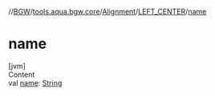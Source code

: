 //[BGW](../../../../index.md)/[tools.aqua.bgw.core](../../index.md)/[Alignment](../index.md)/[LEFT_CENTER](index.md)/[name](name.md)



# name  
[jvm]  
Content  
val [name](name.md): [String](https://kotlinlang.org/api/latest/jvm/stdlib/kotlin/-string/index.html)  



